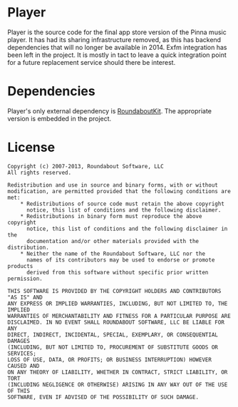 Player
======

Player is the source code for the final app store version of the Pinna music player. It has had its sharing infrastructure removed, as this has backend dependencies that will no longer be available in 2014. Exfm integration has been left in the project. It is mostly in tact to leave a quick integration point for a future replacement service should there be interest.

Dependencies
============

Player's only external dependency is [RoundaboutKit](https://github.com/decarbonization/RoundaboutKit). The appropriate version is embedded in the project.

License
=======

	Copyright (c) 2007-2013, Roundabout Software, LLC
	All rights reserved.

	Redistribution and use in source and binary forms, with or without
	modification, are permitted provided that the following conditions are met:
	    * Redistributions of source code must retain the above copyright
	      notice, this list of conditions and the following disclaimer.
	    * Redistributions in binary form must reproduce the above copyright
	      notice, this list of conditions and the following disclaimer in the
	      documentation and/or other materials provided with the distribution.
	    * Neither the name of the Roundabout Software, LLC nor the
	      names of its contributors may be used to endorse or promote products
	      derived from this software without specific prior written permission.

	THIS SOFTWARE IS PROVIDED BY THE COPYRIGHT HOLDERS AND CONTRIBUTORS "AS IS" AND
	ANY EXPRESS OR IMPLIED WARRANTIES, INCLUDING, BUT NOT LIMITED TO, THE IMPLIED
	WARRANTIES OF MERCHANTABILITY AND FITNESS FOR A PARTICULAR PURPOSE ARE
	DISCLAIMED. IN NO EVENT SHALL ROUNDABOUT SOFTWARE, LLC BE LIABLE FOR ANY
	DIRECT, INDIRECT, INCIDENTAL, SPECIAL, EXEMPLARY, OR CONSEQUENTIAL DAMAGES
	(INCLUDING, BUT NOT LIMITED TO, PROCUREMENT OF SUBSTITUTE GOODS OR SERVICES;
	LOSS OF USE, DATA, OR PROFITS; OR BUSINESS INTERRUPTION) HOWEVER CAUSED AND
	ON ANY THEORY OF LIABILITY, WHETHER IN CONTRACT, STRICT LIABILITY, OR TORT
	(INCLUDING NEGLIGENCE OR OTHERWISE) ARISING IN ANY WAY OUT OF THE USE OF THIS
	SOFTWARE, EVEN IF ADVISED OF THE POSSIBILITY OF SUCH DAMAGE.